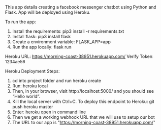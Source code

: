 This app details creating a facebook messenger chatbot using Python and Flask. App will be deployed using Heroku.

To run the app:
1. Install the requirements: pip3 install -r requirements.txt
2. Install flask: pip3 install flask
3. Create a environment variable: FLASK_APP=app
3. Run the app locally: flask run

Heroku URL: https://morning-coast-38951.herokuapp.com/
Verify Token: 1234ae56

Heroku Deployment Steps:
1. cd into project folder and run heroku create
2. Run: heroku local
3. Then, in your browser, visit http://localhost:5000/ and you should see “Hello world”.
4. Kill the local server with Ctrl+C. To deploy this endpoint to Heroku: git push heroku master
5. Enter: heroku open in command line
6. Then we get a working webhook URL that we will use to setup our bot
7. The URL to our app is "https://morning-coast-38951.herokuapp.com/"
